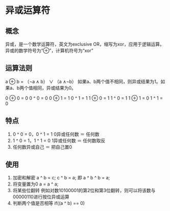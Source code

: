 # 异或运算符

## 概念

异或，是一个数学运算符，英文为exclusive OR，缩写为xor，应用于逻辑运算。异或的数学符号为“⊕”，计算机符号为“xor”

## 运算法则

a ⊕ b = （¬a ∧ b） ∨ （a ∧¬b）
如果a、b两个值不相同，则异或结果为1。如果a、b两个值相同，异或结果为0。

0 ⊕ 0 = 0  0 ^ 0 = 0
0 ⊕ 1 = 1  0 ^ 1 = 1
1 ⊕ 0 = 1  1 ^ 0 = 1
1 ⊕ 1 = 0  1 ^ 1 = 0

## 特点

1.  0 ^ 0 = 0，0 ^ 1 = 1 0异或任何数 ＝ 任何数
2.  1 ^ 0 = 1，1 ^ 1 = 0 1异或任何数 ＝ 任何数取反
3.  任何数异或自己 ＝ 把自己置0

## 使用

1. 加密和解密 a ^ b = c; c ^ b = a; 即 a ^ b ^ b = a;
2. 将变量置为0  a = a ^ a;
3. 将某些位翻转  例如对数10100001的第2位和第3位翻转，则可以将该数与00000110进行按位异或运算
4. 判断两个值是否相等  if((a ^ b) == 0)
